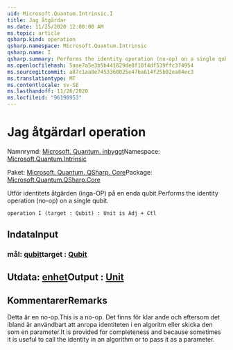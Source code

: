 ```yaml
---
uid: Microsoft.Quantum.Intrinsic.I
title: Jag åtgärdar
ms.date: 11/25/2020 12:00:00 AM
ms.topic: article
qsharp.kind: operation
qsharp.namespace: Microsoft.Quantum.Intrinsic
qsharp.name: I
qsharp.summary: Performs the identity operation (no-op) on a single qubit.
ms.openlocfilehash: 5aae7a5e3b5b441829de8f10f4df539ffc374954
ms.sourcegitcommit: a87c1aa8e7453360025e47ba614f25b02ea84ec3
ms.translationtype: MT
ms.contentlocale: sv-SE
ms.lasthandoff: 11/26/2020
ms.locfileid: "96198953"
---
```

# <a name="i-operation"></a><span data-ttu-id="dcee1-102">Jag åtgärdar</span><span class="sxs-lookup"><span data-stu-id="dcee1-102">I operation</span></span>

<span data-ttu-id="dcee1-103">Namnrymd: [Microsoft. Quantum. inbyggt](xref:Microsoft.Quantum.Intrinsic)</span><span class="sxs-lookup"><span data-stu-id="dcee1-103">Namespace: [Microsoft.Quantum.Intrinsic](xref:Microsoft.Quantum.Intrinsic)</span></span>

<span data-ttu-id="dcee1-104">Paket: [Microsoft. Quantum. QSharp. Core](https://nuget.org/packages/Microsoft.Quantum.QSharp.Core)</span><span class="sxs-lookup"><span data-stu-id="dcee1-104">Package: [Microsoft.Quantum.QSharp.Core](https://nuget.org/packages/Microsoft.Quantum.QSharp.Core)</span></span>


<span data-ttu-id="dcee1-105">Utför identitets åtgärden (inga-OP) på en enda qubit.</span><span class="sxs-lookup"><span data-stu-id="dcee1-105">Performs the identity operation (no-op) on a single qubit.</span></span>

```qsharp
operation I (target : Qubit) : Unit is Adj + Ctl
```


## <a name="input"></a><span data-ttu-id="dcee1-106">Indata</span><span class="sxs-lookup"><span data-stu-id="dcee1-106">Input</span></span>

### <a name="target--qubit"></a><span data-ttu-id="dcee1-107">mål: [qubit](xref:microsoft.quantum.lang-ref.qubit)</span><span class="sxs-lookup"><span data-stu-id="dcee1-107">target : [Qubit](xref:microsoft.quantum.lang-ref.qubit)</span></span>





## <a name="output--unit"></a><span data-ttu-id="dcee1-108">Utdata: [enhet](xref:microsoft.quantum.lang-ref.unit)</span><span class="sxs-lookup"><span data-stu-id="dcee1-108">Output : [Unit](xref:microsoft.quantum.lang-ref.unit)</span></span>



## <a name="remarks"></a><span data-ttu-id="dcee1-109">Kommentarer</span><span class="sxs-lookup"><span data-stu-id="dcee1-109">Remarks</span></span>

<span data-ttu-id="dcee1-110">Detta är en no-op.</span><span class="sxs-lookup"><span data-stu-id="dcee1-110">This is a no-op.</span></span> <span data-ttu-id="dcee1-111">Det finns för klar ande och eftersom det ibland är användbart att anropa identiteten i en algoritm eller skicka den som en parameter.</span><span class="sxs-lookup"><span data-stu-id="dcee1-111">It is provided for completeness and because sometimes it is useful to call the identity in an algorithm or to pass it as a parameter.</span></span>